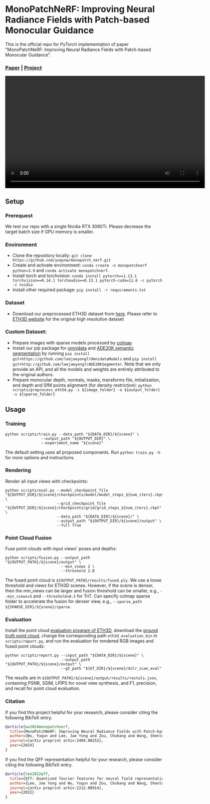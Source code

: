 # MonoPatchNeRF: Improving Neural Radiance Fields with Patch-based Monocular Guidance

This is the official repo for PyTorch implementation of paper "MonoPatchNeRF: Improving Neural Radiance Fields with Patch-based Monocular Guidance".

### [Paper](https://arxiv.org/abs/2404.08252) | [Project](https://yuqunw.github.io/MonoPatchNeRF/)


<video width="640" height="360" controls>
    <source src="video.mp4" type="video/mp4">
</video>

## Setup
### Prerequest
We test our repo with a single Nvidia RTX 3090Ti. Please decrease the target batch size if GPU memory is smaller.
### Environment
- Clone the repository locally: `git clone https://github.com/yuqunw/monopatch_nerf.git`
- Create and activate environment: `conda create -n monopatchnerf python=3.9` and `conda activate monopatchnerf`.
- Install torch and torchvision: `conda install pytorch==1.13.1 torchvision==0.14.1 torchaudio==0.13.1 pytorch-cuda=11.6 -c pytorch -c nvidia`
- Install other required package: `pip install -r requirements.txt`

### Dataset
- Download our preprocessed ETH3D dataset from [here](https://drive.google.com/drive/folders/1eejC2a1Mf47AK2SCAZEYpastNkJZodqa?usp=share_link). Please refer to [ETH3D website](https://www.eth3d.net) for the original high resolution dataset

### Custom Dataset:
- Prepare images with sparse models processed by [colmap](https://colmap.github.io)
- Install our pip package for [omnidata](https://github.com/EPFL-VILAB/omnidata) and [ADE20K semantic segmentation](https://github.com/CSAILVision/semantic-segmentation-pytorch) by running `pip install git+https://github.com/leejaeyong7/OmnidataModels` and `pip install git+http://github.com/leejaeyong7/ADE20KSegmenter`. Note that we only provide an API, and all the models and weights are entirely attributed to the original authors.
- Prepare monocular depth, normals, masks, transforms file, initialization, and depth and SfM points alignment (for density restriction): `python scripts/preprocess_eth3d.py -i ${image_folder} -o ${output_folder} -s ${sparse_folder}`



## Usage
### Training
```
python scripts/train.py --data_path "${DATA_DIR}/${scene}" \
                --output_path "${OUTPUT_DIR}" \
                --experiment_name "${scene}"
```
The default setting uses all proposed components. Run `python train.py -h` for more options and instructions.

### Rendering
Render all input views with checkpoints:
```
python scripts/eval.py --model_checkpoint_file "${OUTPUT_DIR}/${scene}/checkpoints/model/model_steps_${num_iters}.ckpt" \
                       --grid_checkpoint_file "${OUTPUT_DIR}/${scene}/checkpoints/grid/grid_steps_${num_iters}.ckpt" \
                       --data_path "${DATA_DIR}/${scene}/" \
                       --output_path "${OUTPUT_DIR}/${scene}/output" \
                       --full True
```
### Point Cloud Fusion
Fuse point clouds with input views' poses and depths:
```
python scripts/fusion.py --output_path "${OUTPUT_PATH}/${scene}/output" \
                         --min_views 2 \
                         --threshold 2.0
```
The fused point cloud is `${OUTPUT_PATH}/results/fused.ply`. We use a loose threshold and views for ETH3D scenes. However, if the scene is denser, then the min_views can be larger and fusion threshold can be smaller, e.g., `--min_views=5` and `--threshold=0.5` for TnT. Can specify colmap sparse folder to accelerate the fusion for denser view, e.g., `--sparse_path ${SPARSE_DIR}/${scene}/sparse`.
### Evaluation
Install the point cloud [evaluation program of ETH3D](https://github.com/ETH3D/multi-view-evaluation), download the [ground truth point cloud](https://www.eth3d.net/data/multi_view_training_dslr_scan_eval.7z), change the corresponding path `eth3d_evaluation_bin` in `scripts/report.py`, and run the evaluation for rendered RGB images and fused point clouds:
```
python scripts/report.py --input_path "${DATA_DIR}/${scene}" \
                         --output_path "${OUTPUT_PATH}/${scene}/output" \
                         --gt_path "${GT_DIR}/${scene}/dslr_scan_eval" 
```
The results are in `${OUTPUT_PATH}/${scene}/output/results/restuls.json`, containing PSNR, SSIM, LPIPS for novel view synthesis, and F1, precision, and recall for point cloud evaluation.

### Citation
If you find this project helpful for your research, please consider citing the following BibTeX entry.
```BibTex
@article{wu2024monopatchnerf,
  title={MonoPatchNeRF: Improving Neural Radiance Fields with Patch-based Monocular Guidance},
  author={Wu, Yuqun and Lee, Jae Yong and Zou, Chuhang and Wang, Shenlong and Hoiem, Derek},
  journal={arXiv preprint arXiv:2404.08252},
  year={2024}
}
```
If you find the QFF representation helpful for your research, please consider citing the following BibTeX entry.
```BibTex
@article{lee2022qff,
  title={Qff: Quantized fourier features for neural field representations},
  author={Lee, Jae Yong and Wu, Yuqun and Zou, Chuhang and Wang, Shenlong and Hoiem, Derek},
  journal={arXiv preprint arXiv:2212.00914},
  year={2022}
}
```